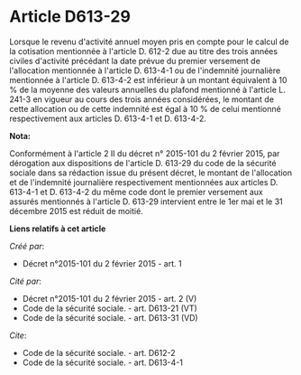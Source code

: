 # Article D613-29

Lorsque le revenu d'activité annuel moyen pris en compte pour le calcul de la cotisation mentionnée à l'article D. 612-2 due
au titre des trois années civiles d'activité précédant la date prévue du premier versement de l'allocation mentionnée à
l'article D. 613-4-1 ou de l'indemnité journalière mentionnée à l'article D. 613-4-2 est inférieur à un montant équivalent à
10 % de la moyenne des valeurs annuelles du plafond mentionné à l'article L. 241-3 en vigueur au cours des trois années
considérées, le montant de cette allocation ou de cette indemnité est égal à 10 % de celui mentionné respectivement aux
articles D. 613-4-1 et D. 613-4-2.

**Nota:**

Conformément à l'article 2 II du décret n° 2015-101 du 2 février 2015, par dérogation aux  dispositions de l'article D.
613-29 du code de la sécurité sociale dans sa rédaction issue du présent décret, le montant de l'allocation et de l'indemnité
journalière respectivement mentionnées aux articles D. 613-4-1 et D. 613-4-2 du même code dont le premier versement aux
assurés mentionnés à l'article D. 613-29 intervient entre le 1er mai et le 31 décembre 2015 est réduit de moitié.

**Liens relatifs à cet article**

_Créé par_:

  - Décret n°2015-101 du 2 février 2015 - art. 1

_Cité par_:

  - Décret n°2015-101 du 2 février 2015 - art. 2 (V)
  - Code de la sécurité sociale. - art. D613-21 (VT)
  - Code de la sécurité sociale. - art. D613-31 (VD)

_Cite_:

  - Code de la sécurité sociale. - art. D612-2
  - Code de la sécurité sociale. - art. D613-4-1
